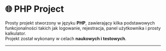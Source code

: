 
# 🌐 PHP Project

Prosty projekt stworzony w języku **PHP**, zawierający kilka podstawowych funkcjonalności takich jak logowanie, rejestracja, panel użytkownika i prosty kalkulator.  
Projekt został wykonany w celach **naukowych i testowych**.

---


